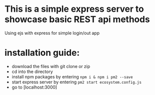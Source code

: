 # This is a simple express server to showcase basic REST api methods
Using ejs with express for simple login/out app

# installation guide:
- download the files with git clone or zip
- cd into the directory
- install npm packages by entering ```npm i & npm i pm2 --save```
- start express server by entering ```pm2 start ecosystem.config.js```
- go to [localhost:3000]